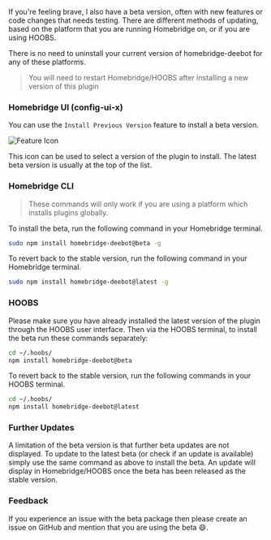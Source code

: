 If you're feeling brave, I also have a beta version, often with new features or code changes that needs testing. There are different methods of updating, based on the platform that you are running Homebridge on, or if you are using HOOBS.

There is no need to uninstall your current version of homebridge-deebot for any of these platforms.

> You will need to restart Homebridge/HOOBS after installing a new version of this plugin

### Homebridge UI (config-ui-x)

You can use the `Install Previous Version` feature to install a beta version.

![Feature Icon](https://user-images.githubusercontent.com/43026681/98367572-beb3be80-202d-11eb-8e5b-f4beaba2c42d.png)

This icon can be used to select a version of the plugin to install. The latest beta version is usually at the top of the list.

### Homebridge CLI

> These commands will only work if you are using a platform which installs plugins globally.

To install the beta, run the following command in your Homebridge terminal. 

```bash
sudo npm install homebridge-deebot@beta -g
```

To revert back to the stable version, run the following command in your Homebridge terminal.

```bash
sudo npm install homebridge-deebot@latest -g
```

### HOOBS

Please make sure you have already installed the latest version of the plugin through the HOOBS user interface. Then via the HOOBS terminal, to install the beta run these commands separately:

```bash
cd ~/.hoobs/
npm install homebridge-deebot@beta
```

To revert back to the stable version, run the following commands in your HOOBS terminal.

```bash
cd ~/.hoobs/
npm install homebridge-deebot@latest
```

### Further Updates

A limitation of the beta version is that further beta updates are not displayed. To update to the latest beta (or check if an update is available) simply use the same command as above to install the beta. An update will display in Homebridge/HOOBS once the beta has been released as the stable version.

### Feedback
If you experience an issue with the beta package then please create an issue on GitHub and mention that you are using the beta 😄.